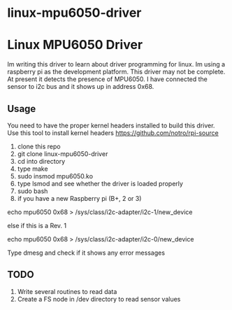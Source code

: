 # linux-mpu6050-driver
Linux MPU6050 Driver
====================

Im writing this driver to learn about driver programming for linux. Im using a raspberry pi as the development platform. This driver may not be complete. At present it detects the presence of MPU6050. I have connected the sensor to i2c bus and it shows up in address 0x68.

Usage
------
You need to have the proper kernel headers installed to build this driver. Use this tool to install kernel headers https://github.com/notro/rpi-source

1. clone this repo 
2. git clone linux-mpu6050-driver
3. cd into directory
4. type make
5. sudo insmod mpu6050.ko
6. type lsmod and see whether the driver is loaded properly
7. sudo bash
8. if you have a new Raspberry pi (B+, 2 or 3)

  echo mpu6050 0x68 > /sys/class/i2c-adapter/i2c-1/new_device

  else if this is a Rev. 1

  echo mpu6050 0x68 > /sys/class/i2c-adapter/i2c-0/new_device

  Type dmesg and check if it shows any error messages



TODO
-----
1. Write several routines to read data
2. Create a FS node in /dev directory to read sensor values
